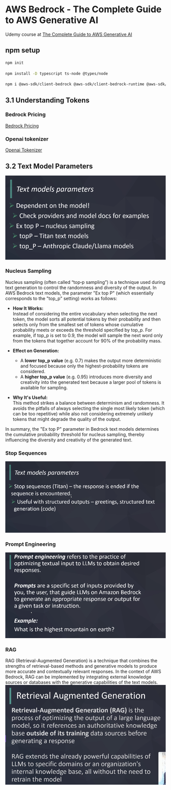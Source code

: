 # AWS Bedrock - The Complete Guide to AWS Generative AI
Udemy course at [The Complete Guide to AWS Generative AI](https://www.udemy.com/course/amazon-bedrock-aws-generative-ai)

## npm setup
```bash
npm init

npm install -D typescript ts-node @types/node

npm i @aws-sdk/client-bedrock @aws-sdk/client-bedrock-runtime @aws-sdk/client-bedrock-agent
```

## 3.1 Understanding Tokens

### Bedrock Pricing
[Bedrock Pricing](https://aws.amazon.com/bedrock/pricing/)

### Openai tokenizer
[Openai Tokenizer](https://platform.openai.com/tokenizer)

## 3.2 Text Model Parameters
![text_model_params.png](../resources/images/text_model_params.png)

### Nucleus Sampling
Nucleus sampling (often called “top‑p sampling”) is a technique used during text generation to control the randomness and diversity of the output. In AWS Bedrock text models, the parameter "Ex top P" (which essentially corresponds to the "top_p" setting) works as follows:

- **How It Works:**  
  Instead of considering the entire vocabulary when selecting the next token, the model sorts all potential tokens by their probability and then selects only from the smallest set of tokens whose cumulative probability meets or exceeds the threshold specified by top_p. For example, if top_p is set to 0.9, the model will sample the next word only from the tokens that together account for 90% of the probability mass.

- **Effect on Generation:**  
  - A **lower top_p value** (e.g. 0.7) makes the output more deterministic and focused because only the highest-probability tokens are considered.  
  - A **higher top_p value** (e.g. 0.95) introduces more diversity and creativity into the generated text because a larger pool of tokens is available for sampling.

- **Why It's Useful:**  
  This method strikes a balance between determinism and randomness. It avoids the pitfalls of always selecting the single most likely token (which can be too repetitive) while also not considering extremely unlikely tokens that might degrade the quality of the output.

In summary, the "Ex top P" parameter in Bedrock text models determines the cumulative probability threshold for nucleus sampling, thereby influencing the diversity and creativity of the generated text.

### Stop Sequences
![stop_sequences.png](../resources/images/stop_sequences.png)

### Prompt Engineering
![prompt_engineering.png](../resources/images/prompt_engineering.png)

### RAG
RAG (Retrieval-Augmented Generation) is a technique that combines the strengths of retrieval-based methods and generative models to produce more accurate and contextually relevant responses. In the context of AWS Bedrock, RAG can be implemented by integrating external knowledge sources or databases with the generative capabilities of the text models.
![rag.png](../resources/images/rag.png)